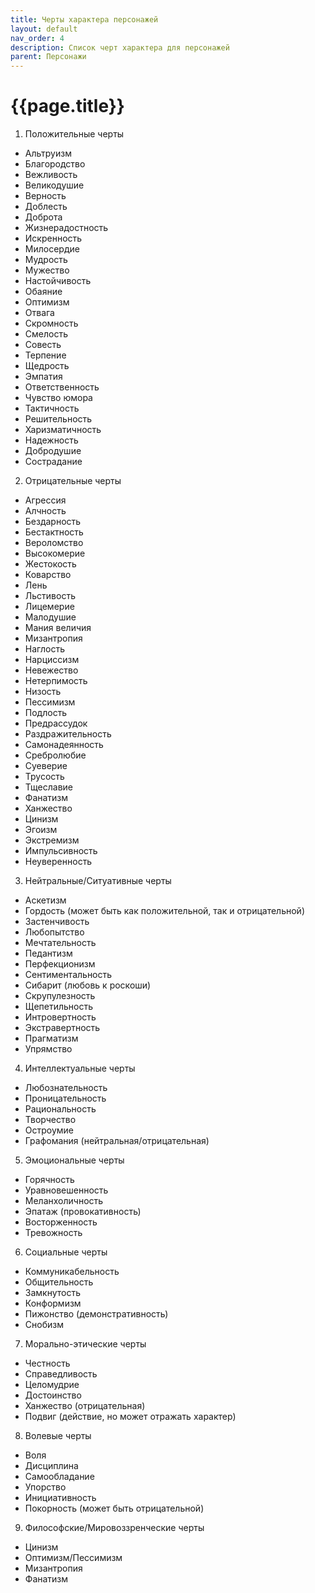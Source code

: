 ```yaml
---
title: Черты характера персонажей
layout: default
nav_order: 4
description: Список черт характера для персонажей
parent: Персонажи
---
```


# {{page.title}}

1. Положительные черты
- Альтруизм
- Благородство
- Вежливость
- Великодушие
- Верность
- Доблесть
- Доброта
- Жизнерадостность
- Искренность
- Милосердие
- Мудрость
- Мужество
- Настойчивость
- Обаяние
- Оптимизм
- Отвага
- Скромность
- Смелость
- Совесть
- Терпение
- Щедрость
- Эмпатия
- Ответственность
- Чувство юмора
- Тактичность
- Решительность
- Харизматичность
- Надежность
- Добродушие
- Сострадание

2. Отрицательные черты
- Агрессия
- Алчность
- Бездарность
- Бестактность
- Вероломство
- Высокомерие
- Жестокость
- Коварство
- Лень
- Льстивость
- Лицемерие
- Малодушие
- Мания величия
- Мизантропия
- Наглость
- Нарциссизм
- Невежество
- Нетерпимость
- Низость
- Пессимизм
- Подлость
- Предрассудок
- Раздражительность
- Самонадеянность
- Сребролюбие
- Суеверие
- Трусость
- Тщеславие
- Фанатизм
- Ханжество
- Цинизм
- Эгоизм
- Экстремизм
- Импульсивность
- Неуверенность

3. Нейтральные/Ситуативные черты
- Аскетизм
- Гордость (может быть как положительной, так и отрицательной)
- Застенчивость
- Любопытство
- Мечтательность
- Педантизм
- Перфекционизм
- Сентиментальность
- Сибарит (любовь к роскоши)
- Скрупулезность
- Щепетильность
- Интровертность
- Экстравертность
- Прагматизм
- Упрямство

4. Интеллектуальные черты
- Любознательность
- Проницательность
- Рациональность
- Творчество
- Остроумие
- Графомания (нейтральная/отрицательная)

5. Эмоциональные черты
- Горячность
- Уравновешенность
- Меланхоличность
- Эпатаж (провокативность)
- Восторженность
- Тревожность

6. Социальные черты
- Коммуникабельность
- Общительность
- Замкнутость
- Конформизм
- Пижонство (демонстративность)
- Снобизм

7. Морально-этические черты
- Честность
- Справедливость
- Целомудрие
- Достоинство
- Ханжество (отрицательная)
- Подвиг (действие, но может отражать характер)

8. Волевые черты
- Воля
- Дисциплина
- Самообладание
- Упорство
- Инициативность
- Покорность (может быть отрицательной)

9. Философские/Мировоззренческие черты
- Цинизм
- Оптимизм/Пессимизм
- Мизантропия
- Фанатизм